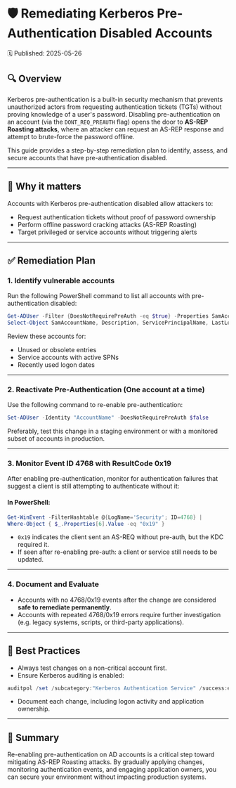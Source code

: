 # 🛡️ Remediating Kerberos Pre-Authentication Disabled Accounts
🗓️ Published: 2025-05-26

## 🔍 Overview

Kerberos pre-authentication is a built-in security mechanism that prevents unauthorized actors from requesting authentication tickets (TGTs) without proving knowledge of a user's password. Disabling pre-authentication on an account (via the `DONT_REQ_PREAUTH` flag) opens the door to **AS-REP Roasting attacks**, where an attacker can request an AS-REP response and attempt to brute-force the password offline.

This guide provides a step-by-step remediation plan to identify, assess, and secure accounts that have pre-authentication disabled.

---

## 📌 Why it matters

Accounts with Kerberos pre-authentication disabled allow attackers to:
- Request authentication tickets without proof of password ownership
- Perform offline password cracking attacks (AS-REP Roasting)
- Target privileged or service accounts without triggering alerts

---

## ✅ Remediation Plan

### 1. Identify vulnerable accounts

Run the following PowerShell command to list all accounts with pre-authentication disabled:

```powershell
Get-ADUser -Filter {DoesNotRequirePreAuth -eq $true} -Properties SamAccountName, Description, ServicePrincipalName, LastLogonDate, PasswordLastSet |
Select-Object SamAccountName, Description, ServicePrincipalName, LastLogonDate, PasswordLastSet
```

Review these accounts for:
- Unused or obsolete entries
- Service accounts with active SPNs
- Recently used logon dates

---

### 2. Reactivate Pre-Authentication (One account at a time)

Use the following command to re-enable pre-authentication:

```powershell
Set-ADUser -Identity "AccountName" -DoesNotRequirePreAuth $false
```

Preferably, test this change in a staging environment or with a monitored subset of accounts in production.

---

### 3. Monitor Event ID 4768 with ResultCode 0x19

After enabling pre-authentication, monitor for authentication failures that suggest a client is still attempting to authenticate without it:

#### In PowerShell:
```powershell
Get-WinEvent -FilterHashtable @{LogName='Security'; ID=4768} |
Where-Object { $_.Properties[6].Value -eq "0x19" }
```

- `0x19` indicates the client sent an AS-REQ without pre-auth, but the KDC required it.
- If seen after re-enabling pre-auth: a client or service still needs to be updated.

---

### 4. Document and Evaluate

- Accounts with no 4768/0x19 events after the change are considered **safe to remediate permanently**.
- Accounts with repeated 4768/0x19 errors require further investigation (e.g. legacy systems, scripts, or third-party applications).

---

## 🧠 Best Practices

- Always test changes on a non-critical account first.
- Ensure Kerberos auditing is enabled:
```powershell
auditpol /set /subcategory:"Kerberos Authentication Service" /success:enable /failure:enable
```
- Document each change, including logon activity and application ownership.

---

## 🛑 Summary

Re-enabling pre-authentication on AD accounts is a critical step toward mitigating AS-REP Roasting attacks. By gradually applying changes, monitoring authentication events, and engaging application owners, you can secure your environment without impacting production systems.
